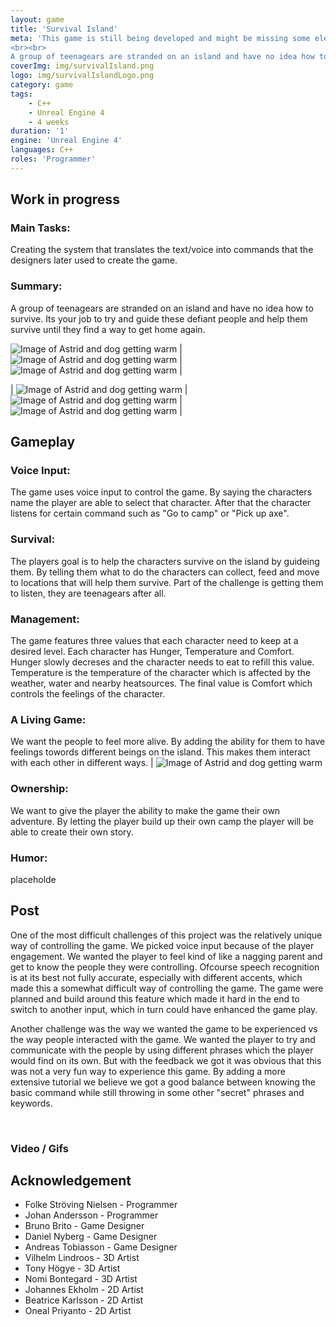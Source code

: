 ```yaml
---
layout: game
title: 'Survival Island'
meta: 'This game is still being developed and might be missing some elements like proper logo and final version of ingame assets.
<br><br>
A group of teenagears are stranded on an island and have no idea how to survive. Its your job to try and guide these defiant people and help them survive until they find a way to get home again.'
coverImg: img/survivalIsland.png
logo: img/survivalIslandLogo.png
category: game
tags:
    - C++
    - Unreal Engine 4
    - 4 weeks
duration: '1'
engine: 'Unreal Engine 4'
languages: C++
roles: 'Programmer'
---
```

## Work in progress

### Main Tasks:
Creating the system that translates the text/voice into commands that the designers later used to create the game.

### Summary:
A group of teenagears are stranded on an island and have no idea how to survive. Its your job to try and guide these defiant people and help them survive until they find a way to get home again.

![Image of Astrid and dog getting warm]({{site.baseurl}}/img/SurvivalIsland/astridgetwarm.gif) | ![Image of Astrid and dog getting warm]({{site.baseurl}}/img/SurvivalIsland/Robintostronk.gif) | ![Image of Astrid and dog getting warm]({{site.baseurl}}/img/SurvivalIsland/RobinUseBerries.gif) | 

| ![Image of Astrid and dog getting warm]({{site.baseurl}}/img/SurvivalIsland/RobinUseStone.gif) | ![Image of Astrid and dog getting warm]({{site.baseurl}}/img/SurvivalIsland/astridtostronk.gif) | ![Image of Astrid and dog getting warm]({{site.baseurl}}/img/SurvivalIsland/punchastrid.gif) |

## Gameplay

### Voice Input:
The game uses voice input to control the game. By saying the characters name the player are able to select that character. After that the character listens for certain command such as "Go to camp" or "Pick up axe".

### Survival:
The players goal is to help the characters survive on the island by guideing them. By telling them what to do the characters can collect, feed and move to locations that will help them survive. Part of the challenge is getting them to listen, they are teenagears after all.

### Management:
The game features three values that each character need to keep at a desired level. Each character has Hunger, Temperature and Comfort. Hunger slowly decreses and the character needs to eat to refill this value. Temperature is the temperature of the character which is affected by the weather, water and nearby heatsources. The final value is Comfort which controls the feelings of the character.

### A Living Game:
We want the people to feel more alive. By adding the ability for them to have feelings towords different beings on the island. This makes them interact with each other in different ways. | ![Image of Astrid and dog getting warm]({{site.baseurl}}/img/SurvivalIsland/astridgetwarm.gif)

### Ownership:
We want to give the player the ability to make the game their own adventure. By letting the player build up their own camp the player will be able to create their own story.

### Humor:
placeholde

## Post

One of the most difficult challenges of this project was the relatively unique way of controlling the game. We picked voice input because of the player engagement. We wanted the player to feel kind of like a nagging parent and get to know the people they were controlling. Ofcourse speech recognition is at its best not fully accurate, especially with different accents, which made this a somewhat difficult way of controlling the game. The game were planned and build around this feature which made it hard in the end to switch to another input, which in turn could have enhanced the game play.

Another challenge was the way we wanted the game to be experienced vs the way people interacted with the game. We wanted the player to try and communicate with the people by using different phrases which the player would find on its own. But with the feedback we got it was obvious that this was not a very fun way to experience this game. By adding a more extensive tutorial we believe we got a good balance between knowing the basic command while still throwing in some other "secret" phrases and keywords.

<br>

### Video / Gifs

<!-- <center>
<iframe width="80%" height="500" src="https://www.youtube.com/embed/aeAqtWXhf4c" frameborder="0" allow="autoplay; encrypted-media" allowfullscreen></iframe>
</center> -->

## Acknowledgement

* Folke Ströving Nielsen - Programmer
* Johan Andersson - Programmer
* Bruno Brito - Game Designer
* Daniel Nyberg - Game Designer
* Andreas Tobiasson - Game Designer
* Vilhelm Lindroos - 3D Artist
* Tony Högye - 3D Artist
* Nomi Bontegard - 3D Artist
* Johannes Ekholm - 2D Artist
* Beatrice Karlsson - 2D Artist
* Oneal Priyanto - 2D Artist
